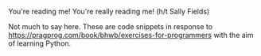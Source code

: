 You're reading me! You're really reading me! 
(h/t Sally Fields) 

Not much to say here. These are code snippets in response to https://pragprog.com/book/bhwb/exercises-for-programmers with the aim of learning Python. 

